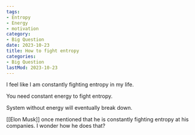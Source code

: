 ```yaml
---
tags:
- Entropy
- Energy
- motivation
category:
- Big Question
date: 2023-10-23
title: How to fight entropy
categories:
- Big Question
lastMod: 2023-10-23
---
```

I feel like I am constantly fighting entropy in my life.

You need constant energy to fight entropy.

System without energy will eventually break down.



[[Elon Musk]] once mentioned that he is constantly fighting entropy at his companies. I wonder how he does that?
